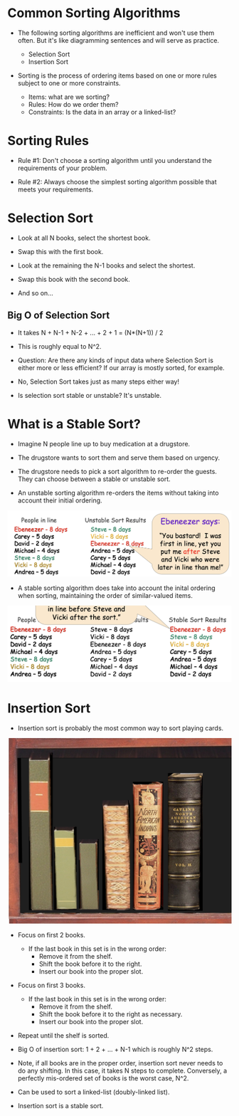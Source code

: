 # Common Sorting Algorithms

- The following sorting algorithms are inefficient and won't use them often. But it's like diagramming sentences and will serve as practice.
    - Selection Sort
    - Insertion Sort

- Sorting is the process of ordering items based on one or more rules subject to one or more constraints.
    - Items: what are we sorting?
    - Rules: How do we order them?
    - Constraints: Is the data in an array or a linked-list?

# Sorting Rules

- Rule #1: Don't choose a sorting algorithm until you understand the requirements of your problem.

- Rule #2: Always choose the simplest sorting algorithm possible that meets your requirements.

# Selection Sort

- Look at all N books, select the shortest book.

- Swap this with the first book.

- Look at the remaining the N-1 books and select the shortest.

- Swap this book with the second book.

- And so on...

## Big O of Selection Sort

- It takes N + N-1 + N-2 + ... + 2 + 1 = (N*(N+1)) / 2

- This is roughly equal to N^2.

- Question: Are there any kinds of input data where Selection Sort is either more or less efficient? If our array is mostly sorted, for example.

- No, Selection Sort takes just as many steps either way!

- Is selection sort stable or unstable? It's unstable.

# What is a Stable Sort?

- Imagine N people line up to buy medication at a drugstore.

- The drugstore wants to sort them and serve them based on urgency.

- The drugstore needs to pick a sort algorithm to re-order the guests. They can choose between a stable or unstable sort.

- An unstable sorting algorithm re-orders the items without taking into account their initial ordering.

<img src="./img/unstable-sort.jpeg"/>

- A stable sorting algorithm does take into account the inital ordering when sorting, maintaining the order of similar-valued items.

<img src="./img/stable-sort.jpeg"/>


# Insertion Sort

- Insertion sort is probably the most common way to sort playing cards.

<img src="./img/books.jpeg"/>

- Focus on first 2 books.
    - If the last book in this set is in the wrong order:
        - Remove it from the shelf.
        - Shift the book before it to the right.
        - Insert our book into the proper slot.

- Focus on first 3 books.
    - If the last book in this set is in the wrong order:
        - Remove it from the shelf.
        - Shift the book before it to the right as necessary.
        - Insert our book into the proper slot.

- Repeat until the shelf is sorted.

- Big O of insertion sort: 1 + 2 + ... + N-1 which is roughly N^2 steps.

- Note, if all books are in the proper order, insertion sort never needs to do any shifting.
In this case, it takes N steps to complete. Conversely, a perfectly mis-ordered set of books is the worst case, N^2.

- Can be used to sort a linked-list (doubly-linked list).

- Insertion sort is a stable sort.
